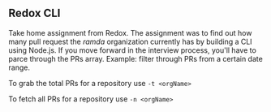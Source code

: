 ## Redox CLI

Take home assignment from Redox. The assignment was to find out how many pull request the _ramda_ organization currently has by building a CLI using Node.js. If you move forward in the interview process, you'll have to parce through the PRs array. Example: filter through PRs from a certain date range.

To grab the total PRs for a repository use `-t <orgName>`

To fetch all PRs for a repository use `-n <orgName>`
